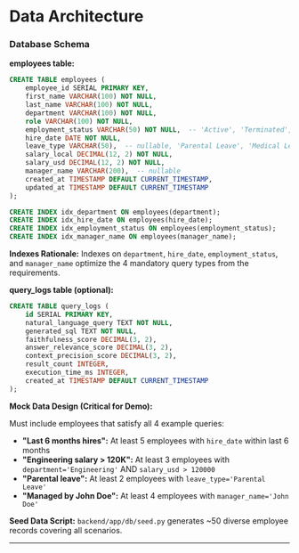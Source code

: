 # Data Architecture

### Database Schema

**employees table:**
```sql
CREATE TABLE employees (
    employee_id SERIAL PRIMARY KEY,
    first_name VARCHAR(100) NOT NULL,
    last_name VARCHAR(100) NOT NULL,
    department VARCHAR(100) NOT NULL,
    role VARCHAR(100) NOT NULL,
    employment_status VARCHAR(50) NOT NULL,  -- 'Active', 'Terminated', 'On Leave'
    hire_date DATE NOT NULL,
    leave_type VARCHAR(50),  -- nullable, 'Parental Leave', 'Medical Leave', etc.
    salary_local DECIMAL(12, 2) NOT NULL,
    salary_usd DECIMAL(12, 2) NOT NULL,
    manager_name VARCHAR(200),  -- nullable
    created_at TIMESTAMP DEFAULT CURRENT_TIMESTAMP,
    updated_at TIMESTAMP DEFAULT CURRENT_TIMESTAMP
);

CREATE INDEX idx_department ON employees(department);
CREATE INDEX idx_hire_date ON employees(hire_date);
CREATE INDEX idx_employment_status ON employees(employment_status);
CREATE INDEX idx_manager_name ON employees(manager_name);
```

**Indexes Rationale:**
Indexes on `department`, `hire_date`, `employment_status`, and `manager_name` optimize the 4 mandatory query types from the requirements.

**query_logs table (optional):**
```sql
CREATE TABLE query_logs (
    id SERIAL PRIMARY KEY,
    natural_language_query TEXT NOT NULL,
    generated_sql TEXT NOT NULL,
    faithfulness_score DECIMAL(3, 2),
    answer_relevance_score DECIMAL(3, 2),
    context_precision_score DECIMAL(3, 2),
    result_count INTEGER,
    execution_time_ms INTEGER,
    created_at TIMESTAMP DEFAULT CURRENT_TIMESTAMP
);
```

**Mock Data Design (Critical for Demo):**

Must include employees that satisfy all 4 example queries:
- **"Last 6 months hires":** At least 5 employees with `hire_date` within last 6 months
- **"Engineering salary > 120K":** At least 3 employees with `department='Engineering'` AND `salary_usd > 120000`
- **"Parental leave":** At least 2 employees with `leave_type='Parental Leave'`
- **"Managed by John Doe":** At least 4 employees with `manager_name='John Doe'`

**Seed Data Script:** `backend/app/db/seed.py` generates ~50 diverse employee records covering all scenarios.

---
